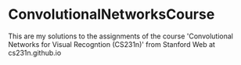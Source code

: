 # ConvolutionalNetworksCourse
This are my solutions to the assignments of the course 'Convolutional Networks for Visual Recogntion (CS231n)' from Stanford Web at cs231n.github.io
